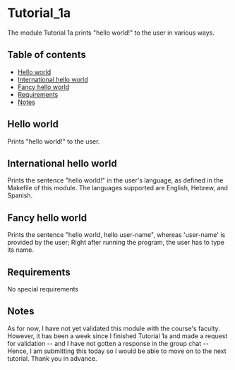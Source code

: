 # Tutorial_1a

The module Tutorial 1a prints "hello world!" to the user in various ways.


## Table of contents

* [Hello world](#hello-world)
* [International hello world](#international-hello-world)
* [Fancy hello world](#fancy-hello-world)
* [Requirements](#requirements)
* [Notes](#notes)


## Hello world

Prints "hello world!" to the user.


## International hello world

Prints the sentence "hello world!" in the user's language, as defined in the Makefile of this module.
The languages supported are English, Hebrew, and Spanish.


## Fancy hello world

Prints the sentence "hello world, hello user-name", whereas 'user-name' is provided by the user;
Right after running the program, the user has to type its name.


## Requirements

No special requirements


## Notes

As for now, I have not yet validated this module with the course's faculty.
However, it has been a week since I finished Tutorial 1a and made a request for validation -- and I have not gotten a response in the group chat --
Hence, I am submitting this today so I would be able to move on to the next tutorial.
Thank you in advance.
